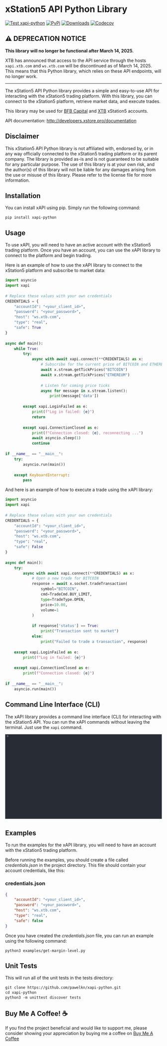 # xStation5 API Python Library

[![Test xapi-python](https://github.com/pawelkn/xapi-python/actions/workflows/test-xapi-python.yml/badge.svg)](https://github.com/pawelkn/xapi-python/actions/workflows/test-xapi-python.yml) [![PyPi](https://img.shields.io/pypi/v/xapi-python.svg)](https://pypi.python.org/pypi/xapi-python/) [![Downloads](https://img.shields.io/pypi/dm/xapi-python)](https://pypi.python.org/pypi/xapi-python/) [![Codecov](https://codecov.io/gh/pawelkn/xapi-python/branch/master/graph/badge.svg)](https://codecov.io/gh/pawelkn/xapi-python/)

## ⚠️ DEPRECATION NOTICE

**This library will no longer be functional after March 14, 2025.**

XTB has announced that access to the API service through the hosts `xapi.xtb.com` and `ws.xtb.com` will be discontinued as of March 14, 2025. This means that this Python library, which relies on these API endpoints, will no longer work.

---

The xStation5 API Python library provides a simple and easy-to-use API for interacting with the xStation5 trading platform. With this library, you can connect to the xStation5 platform, retrieve market data, and execute trades.

This library may be used for [BFB Capital](https://bfb.capital) and [XTB](https://www.xtb.com) xStation5 accounts.

API documentation: <http://developers.xstore.pro/documentation>

## Disclaimer

This xStation5 API Python library is not affiliated with, endorsed by, or in any way officially connected to the xStation5 trading platform or its parent company. The library is provided as-is and is not guaranteed to be suitable for any particular purpose. The use of this library is at your own risk, and the author(s) of this library will not be liable for any damages arising from the use or misuse of this library. Please refer to the license file for more information.

## Installation

You can install xAPI using pip. Simply run the following command:

```shell
pip install xapi-python
```

## Usage

To use xAPI, you will need to have an active account with the xStation5 trading platform. Once you have an account, you can use the xAPI library to connect to the platform and begin trading.

Here is an example of how to use the xAPI library to connect to the xStation5 platform and subscribe to market data:

```python
import asyncio
import xapi

# Replace these values with your own credentials
CREDENTIALS = {
    "accountId": "<your_client_id>",
    "password": "<your_password>",
    "host": "ws.xtb.com",
    "type": "real",
    "safe": True
}

async def main():
    while True:
        try:
            async with await xapi.connect(**CREDENTIALS) as x:
                # Subscribe for the current price of BITCOIN and ETHEREUM
                await x.stream.getTickPrices("BITCOIN")
                await x.stream.getTickPrices("ETHEREUM")

                # Listen for coming price ticks
                async for message in x.stream.listen():
                    print(message['data'])

        except xapi.LoginFailed as e:
            print(f"Log in failed: {e}")
            return

        except xapi.ConnectionClosed as e:
            print(f"Connection closed: {e}, reconnecting ...")
            await asyncio.sleep(1)
            continue

if __name__ == "__main__":
    try:
        asyncio.run(main())

    except KeyboardInterrupt:
        pass
```

And here is an example of how to execute a trade using the xAPI library:

```python
import asyncio
import xapi

# Replace these values with your own credentials
CREDENTIALS = {
    "accountId": "<your_client_id>",
    "password": "<your_password>",
    "host": "ws.xtb.com",
    "type": "real",
    "safe": False
}

async def main():
    try:
        async with await xapi.connect(**CREDENTIALS) as x:
            # Open a new trade for BITCOIN
            response = await x.socket.tradeTransaction(
                symbol="BITCOIN",
                cmd=TradeCmd.BUY_LIMIT,
                type=TradeType.OPEN,
                price=10.00,
                volume=1
            )

            if response['status'] == True:
                print("Transaction sent to market")
            else:
                print("Failed to trade a transaction", response)

    except xapi.LoginFailed as e:
        print(f"Log in failed: {e}")

    except xapi.ConnectionClosed as e:
        print(f"Connection closed: {e}")

if __name__ == "__main__":
    asyncio.run(main())
```

## Command Line Interface (CLI)

The xAPI library provides a command line interface (CLI) for interacting with the xStation5 API. You can run the xAPI commands without leaving the terminal. Just use the `xapi` command.

![xAPI in action](assets/cli-example.gif)

## Examples

To run the examples for the xAPI library, you will need to have an account with the xStation5 trading platform.

Before running the examples, you should create a file called _credentials.json_ in the project directory. This file should contain your account credentials, like this:

### credentials.json

```json
{
    "accountId": "<your_client_id>",
    "password": "<your_password>",
    "host": "ws.xtb.com",
    "type": "real",
    "safe": false
}
```

Once you have created the _credentials.json_ file, you can run an example using the following command:

```shell
python3 examples/get-margin-level.py
```

## Unit Tests

This will run all of the unit tests in the tests directory:

```shell
git clone https://github.com/pawelkn/xapi-python.git
cd xapi-python
python3 -m unittest discover tests
```

## Buy Me A Coffee! ☕

If you find the project beneficial and would like to support me, please consider showing your appreciation by buying me a coffee on [Buy Me A Coffee](https://buycoffee.to/pawelkn)
